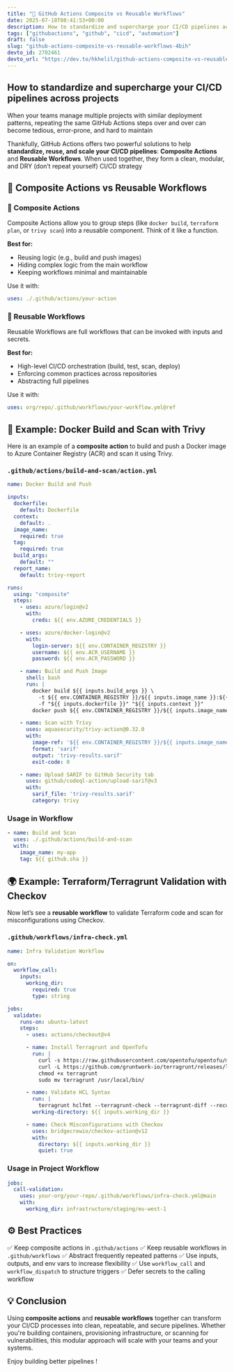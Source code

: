 ```yaml
---
title: "🧩 GitHub Actions Composite vs Reusable Workflows"
date: 2025-07-18T08:41:53+00:00
description: How to standardize and supercharge your CI/CD pipelines across projects   When your teams...
tags: ["githubactions", "github", "cicd", "automation"]
draft: false
slug: "github-actions-composite-vs-reusable-workflows-4bih"
devto_id: 2702461
devto_url: "https://dev.to/hkhelil/github-actions-composite-vs-reusable-workflows-4bih"
---
```

## How to standardize and supercharge your CI/CD pipelines across projects

When your teams manage multiple projects with similar deployment patterns, repeating the same GitHub Actions steps over and over can become tedious, error-prone, and hard to maintain

Thankfully, GitHub Actions offers two powerful solutions to help **standardize, reuse, and scale your CI/CD pipelines**: **Composite Actions** and **Reusable Workflows**. When used together, they form a clean, modular, and DRY (don’t repeat yourself) CI/CD strategy

## 🔄 Composite Actions vs Reusable Workflows

### 🧱 Composite Actions

Composite Actions allow you to group steps (like `docker build`, `terraform plan`, or `trivy scan`) into a reusable component. Think of it like a function.

**Best for:**

- Reusing logic (e.g., build and push images)
- Hiding complex logic from the main workflow
- Keeping workflows minimal and maintainable

Use it with:

```yaml
uses: ./.github/actions/your-action
```

### 🔁 Reusable Workflows

Reusable Workflows are full workflows that can be invoked with inputs and secrets.

**Best for:**

- High-level CI/CD orchestration (build, test, scan, deploy)
- Enforcing common practices across repositories
- Abstracting full pipelines

Use it with:

```yaml
uses: org/repo/.github/workflows/your-workflow.yml@ref
```

## 🐳 Example: Docker Build and Scan with Trivy

Here is an example of a **composite action** to build and push a Docker image to Azure Container Registry (ACR) and scan it using Trivy.

### `.github/actions/build-and-scan/action.yml`

```yaml
name: Docker Build and Push

inputs:
  dockerfile:
    default: Dockerfile
  context:
    default: .
  image_name:
    required: true
  tag:
    required: true
  build_args:
    default: ""
  report_name:
    default: trivy-report

runs:
  using: "composite"
  steps:
    - uses: azure/login@v2
      with:
        creds: ${{ env.AZURE_CREDENTIALS }}

    - uses: azure/docker-login@v2
      with:
        login-server: ${{ env.CONTAINER_REGISTRY }}
        username: ${{ env.ACR_USERNAME }}
        password: ${{ env.ACR_PASSWORD }}

    - name: Build and Push Image
      shell: bash
      run: |
        docker build ${{ inputs.build_args }} \
          -t ${{ env.CONTAINER_REGISTRY }}/${{ inputs.image_name }}:${{ inputs.tag }} \
          -f "${{ inputs.dockerfile }}" "${{ inputs.context }}"
        docker push ${{ env.CONTAINER_REGISTRY }}/${{ inputs.image_name }}:${{ inputs.tag }}

    - name: Scan with Trivy
      uses: aquasecurity/trivy-action@0.32.0
      with:
        image-ref: '${{ env.CONTAINER_REGISTRY }}/${{ inputs.image_name }}:${{ inputs.tag }}'
        format: 'sarif'
        output: 'trivy-results.sarif'
        exit-code: 0

    - name: Upload SARIF to GitHub Security tab
      uses: github/codeql-action/upload-sarif@v3
      with:
        sarif_file: 'trivy-results.sarif'
        category: trivy
```

### Usage in Workflow

```yaml
- name: Build and Scan
  uses: ./.github/actions/build-and-scan
  with:
    image_name: my-app
    tag: ${{ github.sha }}
```

## 🌍 Example: Terraform/Terragrunt Validation with Checkov

Now let’s see a **reusable workflow** to validate Terraform code and scan for misconfigurations using Checkov.

### `.github/workflows/infra-check.yml`

```yaml
name: Infra Validation Workflow

on:
  workflow_call:
    inputs:
      working_dir:
        required: true
        type: string

jobs:
  validate:
    runs-on: ubuntu-latest
    steps:
      - uses: actions/checkout@v4

      - name: Install Terragrunt and OpenTofu
        run: |
          curl -s https://raw.githubusercontent.com/opentofu/opentofu/main/scripts/install.sh | bash
          curl -L https://github.com/gruntwork-io/terragrunt/releases/latest/download/terragrunt_linux_amd64 -o terragrunt
          chmod +x terragrunt
          sudo mv terragrunt /usr/local/bin/

      - name: Validate HCL Syntax
        run: |
          terragrunt hclfmt --terragrunt-check --terragrunt-diff --recursive
        working-directory: ${{ inputs.working_dir }}

      - name: Check Misconfigurations with Checkov
        uses: bridgecrewio/checkov-action@v12
        with:
          directory: ${{ inputs.working_dir }}
          quiet: true
```

### Usage in Project Workflow

```yaml
jobs:
  call-validation:
    uses: your-org/your-repo/.github/workflows/infra-check.yml@main
    with:
      working_dir: infrastructure/staging/eu-west-1
```

## ⚙️ Best Practices

✅ Keep composite actions in `.github/actions`
✅ Keep reusable workflows in `.github/workflows`
✅ Abstract frequently repeated patterns
✅ Use inputs, outputs, and env vars to increase flexibility
✅ Use `workflow_call` and `workflow_dispatch` to structure triggers
✅ Defer secrets to the calling workflow

## 💡 Conclusion

Using **composite actions** and **reusable workflows** together can transform your CI/CD processes into clean, repeatable, and secure pipelines. Whether you're building containers, provisioning infrastructure, or scanning for vulnerabilities, this modular approach will scale with your teams and your systems.

Enjoy building better pipelines !
